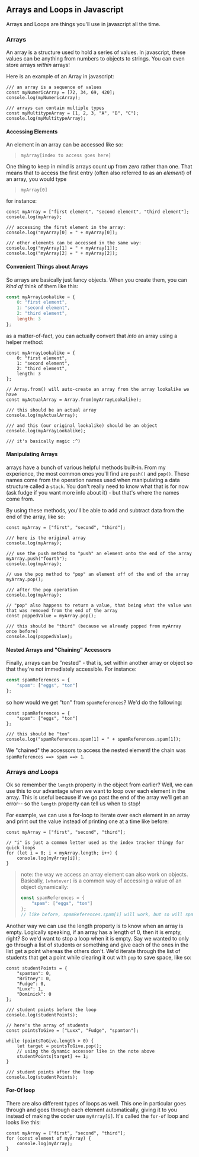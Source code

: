 ## Arrays and Loops in Javascript

Arrays and Loops are things you'll use in javascript all the time. 

### Arrays

An array is a structure used to hold a series of values. In javascript, these values can be anything from numbers to objects to strings. You can even store arrays *within* arrays!

Here is an example of an Array in javascript:

```js-interactive
/// an array is a sequence of values
const myNumericArray = [72, 34, 69, 420];
console.log(myNumericArray);

/// arrays can contain multiple types
const myMultitypeArray = [1, 2, 3, "A", "B", "C"];
console.log(myMultitypeArray);
```

#### Accessing Elements

An element in an array can be accessed like so:

> `myArray[index to access goes here]`

One thing to keep in mind is arrays count up from *zero* rather than one. That means that to access the first entry (often also referred to as an *element*) of an array, you would type 

> `myArray[0]`

for instance:

```js-interactive
const myArray = ["first element", "second element", "third element"];
console.log(myArray);

/// accessing the first element in the array:
console.log("myArray[0] = " + myArray[0]);

/// other elements can be accessed in the same way:
console.log("myArray[1] = " + myArray[1]);
console.log("myArray[2] = " + myArray[2]);
```

#### Convenient Things about Arrays

So arrays are basically just fancy objects. When you create them, you can *kind of* think of them like this:

```js
const myArrayLookalike = {
    0: "first element",
    1: "second element",
    2: "third element",
    length: 3
};
```

as a matter-of-fact, you can actually convert that *into* an array using a helper method:

```js-interactive
const myArrayLookalike = {
    0: "first element",
    1: "second element",
    2: "third element",
    length: 3
};

// Array.from() will auto-create an array from the array lookalike we have
const myActualArray = Array.from(myArrayLookalike);

/// this should be an actual array
console.log(myActualArray);

/// and this (our original lookalike) should be an object
console.log(myArrayLookalike);

/// it's basically magic :^)
```

#### Manipulating Arrays

arrays have a bunch of various helpful methods built-in. From my experience, the most common ones you'll find are `push()` and `pop()`. These names come from the operation names used when manipulating a data structure called a `stack`. You don't really need to know what that is for now (ask fudge if you want more info about it) - but that's where the names come from.

By using these methods, you'll be able to add and subtract data from the end of the array, like so:

```js-interactive
const myArray = ["first", "second", "third"];

/// here is the original array
console.log(myArray);

/// use the push method to "push" an element onto the end of the array
myArray.push("fourth");
console.log(myArray);

// use the pop method to "pop" an element off of the end of the array
myArray.pop();

/// after the pop operation
console.log(myArray);

// "pop" also happens to return a value, that being what the value was that was removed from the end of the array
const poppedValue = myArray.pop();

/// this should be "third" (because we already popped from myArray once before)
console.log(poppedValue);
```

#### Nested Arrays and "Chaining" Accessors

Finally, arrays can be "nested" - that is, set within another array or object so that they're not immediately accessible. For instance:

```js
const spamReferences = {
    "spam": ["eggs", "ton"]
};
```

so how would we get "ton" from `spamReferences`? We'd do the following:

```js-interactive
const spamReferences = {
    "spam": ["eggs", "ton"]
};

/// this should be "ton"
console.log("spamReferences.spam[1] = " + spamReferences.spam[1]);
```

We "chained" the accessors to access the nested element! the chain was `spamReferences ==> spam ==> 1`.

### Arrays *and* Loops 

Ok so remember the `length` property in the object from earlier? Well, we can use this to our advantage when we want to loop over each element in the array. This is useful because if we go past the end of the array we'll get an error-- so the `length` property can tell us when to stop!

For example, we can use a for-loop to iterate over each element in an array and print out the value instead of printing one at a time like before:

```js-interactive
const myArray = ["first", "second", "third"];

// "i" is just a common letter used as the index tracker thingy for quick loops
for (let i = 0; i < myArray.length; i++) {
	console.log(myArray[i]);
}
```

> note: the way we access an array element can also work on objects. Basically, `[whatever]` is a common way of accessing a value of an object dynamically:
>
> ```js
> const spamReferences = {
>     "spam": ["eggs", "ton"]
> };
> // like before, spamReferences.spam[1] will work, but so will spamReferences["spam"][1]
> ```

Another way we can use the length property is to know when an array is empty. Logically speaking, if an array has a length of 0, then it is empty, right? So we'd want to stop a loop when it is empty. Say we wanted to only go through a list of students or something and give each of the ones in the list get a point whereas the others don't. We'd iterate through the list of students that get a point while clearing it out with `pop` to save space, like so:

```js-interactive
const studentPoints = {
	"spamton": 0,
	"Britney": 0,
	"Fudge": 0,
	"Luxx": 1,
	"Dominick": 0
};

/// student points before the loop
console.log(studentPoints);

// here's the array of students
const pointsToGive = ["Luxx", "Fudge", "spamton"];

while (pointsToGive.length > 0) {
	let target = pointsToGive.pop();
	// using the dynamic accessor like in the note above
	studentPoints[target] += 1;
}

/// student points after the loop
console.log(studentPoints);
```

#### For-Of loop

There are also different types of loops as well. This one in particular goes through and goes through each element automatically, giving it to you instead of making the coder use `myArray[i]`. It's called the `for-of` loop and looks like this:

```js-interactive
const myArray = ["first", "second", "third"];
for (const element of myArray) {
	console.log(myArray);
}
```



